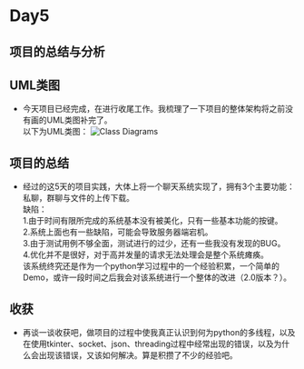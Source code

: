 Day5
===

项目的总结与分析
---

UML类图
---
* 今天项目已经完成，在进行收尾工作。我梳理了一下项目的整体架构将之前没有画的UML类图补完了。<br>
以下为UML类图：
![Class Diagrams](https://github.com/FreeToBelieve/ChatOlineDeom/blob/master/info/UML类图.jpg) 

项目的总结
---
* 经过的这5天的项目实践，大体上将一个聊天系统实现了，拥有3个主要功能：私聊，群聊与文件的上传下载。<br>
缺陷：<br>
1.由于时间有限所完成的系统基本没有被美化，只有一些基本功能的按键。<br>
2.系统上面也有一些缺陷，可能会导致服务器端宕机。<br>
3.由于测试用例不够全面，测试进行的过少，还有一些我没有发现的BUG。<br>
4.优化并不是很好，对于高并发量的请求无法处理会是整个系统瘫痪。<br>
该系统终究还是作为一个python学习过程中的一个经验积累，一个简单的Demo，或许一段时间之后我会对该系统进行一个整体的改进（2.0版本？）。<br>

收获
---
* 再谈一谈收获吧，做项目的过程中使我真正认识到何为python的多线程，以及在使用tkinter、socket、json、threading过程中经常出现的错误，以及为什么会出现该错误，又该如何解决。算是积攒了不少的经验吧。

